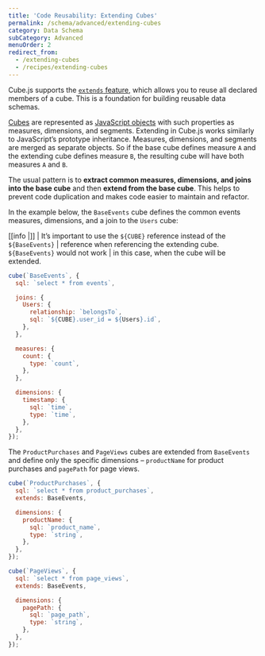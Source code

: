 ```yaml
---
title: 'Code Reusability: Extending Cubes'
permalink: /schema/advanced/extending-cubes
category: Data Schema
subCategory: Advanced
menuOrder: 2
redirect_from:
  - /extending-cubes
  - /recipes/extending-cubes
---
```


Cube.js supports the [`extends` feature][ref-schema-ref-cube-extends], which
allows you to reuse all declared members of a cube. This is a foundation for
building reusable data schemas.

[Cubes][self-schema-concepts-cubes] are represented as [JavaScript
objects][mdn-js-objects] with such properties as measures, dimensions, and
segments. Extending in Cube.js works similarly to JavaScript’s prototype
inheritance. Measures, dimensions, and segments are merged as separate objects.
So if the base cube defines measure `A` and the extending cube defines measure
`B`, the resulting cube will have both measures `A` and `B`.

[self-schema-concepts-cubes]: /schema/fundamentals/concepts#cubes

The usual pattern is to **extract common measures, dimensions, and joins into
the base cube** and then **extend from the base cube**. This helps to prevent
code duplication and makes code easier to maintain and refactor.

In the example below, the `BaseEvents` cube defines the common events measures,
dimensions, and a join to the `Users` cube:

<!-- prettier-ignore-start -->
[[info |]]
| It’s important to use the `${CUBE}` reference instead of the `${BaseEvents}`
| reference when referencing the extending cube. `${BaseEvents}` would not work
| in this case, when the cube will be extended.
<!-- prettier-ignore-end -->

```javascript
cube(`BaseEvents`, {
  sql: `select * from events`,

  joins: {
    Users: {
      relationship: `belongsTo`,
      sql: `${CUBE}.user_id = ${Users}.id`,
    },
  },

  measures: {
    count: {
      type: `count`,
    },
  },

  dimensions: {
    timestamp: {
      sql: `time`,
      type: `time`,
    },
  },
});
```

The `ProductPurchases` and `PageViews` cubes are extended from `BaseEvents` and
define only the specific dimensions – `productName` for product purchases and
`pagePath` for page views.

```javascript
cube(`ProductPurchases`, {
  sql: `select * from product_purchases`,
  extends: BaseEvents,

  dimensions: {
    productName: {
      sql: `product_name`,
      type: `string`,
    },
  },
});

cube(`PageViews`, {
  sql: `select * from page_views`,
  extends: BaseEvents,

  dimensions: {
    pagePath: {
      sql: `page_path`,
      type: `string`,
    },
  },
});
```

[mdn-js-objects]:
  https://developer.mozilla.org/en-US/docs/Web/JavaScript/Reference/Global_Objects/Object
[ref-schema-ref-cube-extends]: /schema/reference/cube#parameters-extends
